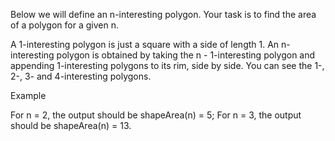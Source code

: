 Below we will define an n-interesting polygon. Your task is to find the area of a polygon for a given n.

A 1-interesting polygon is just a square with a side of length 1. An n-interesting polygon is obtained by taking the n - 1-interesting polygon and appending 1-interesting polygons to its rim, side by side. You can see the 1-, 2-, 3- and 4-interesting
 polygons.

Example

For n = 2, the output should be
shapeArea(n) = 5;
For n = 3, the output should be
shapeArea(n) = 13.
